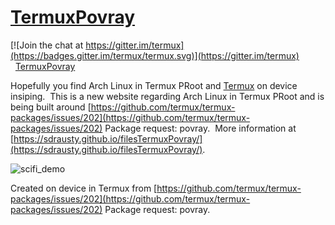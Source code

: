 # [TermuxPovray](https://github.com/sdrausty/TermuxPovray)

[![Join the chat at https://gitter.im/termux](https://badges.gitter.im/termux/termux.svg)](https://gitter.im/termux)  
  
[TermuxPovray](https://github.com/sdrausty/TermuxPovray)

Hopefully you find Arch Linux in Termux PRoot and [Termux](https://termux.com) on device insiping.  This is a new website regarding Arch Linux in Termux PRoot and is being built around [https://github.com/termux/termux-packages/issues/202](https://github.com/termux/termux-packages/issues/202) Package request: povray.  More information at [https://sdrausty.github.io/filesTermuxPovray/](https://sdrausty.github.io/filesTermuxPovray/).  

![scifi_demo](https://user-images.githubusercontent.com/27742457/31354926-371c5e52-ad06-11e7-8dc6-543bc417e5ba.jpg)

Created on device in Termux from [https://github.com/termux/termux-packages/issues/202](https://github.com/termux/termux-packages/issues/202) Package request: povray.  
               
